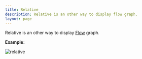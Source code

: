 ```yaml
---
title: Relative
description: Relative is an other way to display flow graph.
layout: page
---
```


Relative is an other way to display [Flow]({{site.url}}/{{site.baseurl}}/core_app/journey/web_application/dashboard/detailed_view/flow) graph.


**Example:**

![relative]({{site.url}}/{{site.baseurl}}/core_app/journey/web_application/dashboard/detailed_view/flow/images/relative.png)
